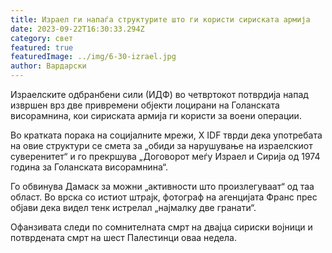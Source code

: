 ```yaml
---
title: Израел ги напаѓа структурите што ги користи сириската армија
date: 2023-09-22T16:30:33.294Z
category: свет
featured: true
featuredImage: ../img/6-30-izrael.jpg
author: Вардарски
---
```

Израелските одбранбени сили (ИДФ) во четвртокот потврдија напад извршен врз две привремени објекти лоцирани на Голанската висорамнина, кои сириската армија ги користи за воени операции.

Во кратката порака на социјалните мрежи, X IDF тврди дека употребата на овие структури се смета за „обиди за нарушување на израелскиот суверенитет“ и го прекршува „Договорот меѓу Израел и Сирија од 1974 година за Голанската висорамнина“.

Го обвинува Дамаск за можни „активности што произлегуваат“ од таа област. Во врска со истиот штрајк, фотограф на агенцијата Франс прес објави дека видел тенк истрелал „најмалку две гранати“.

Офанзивата следи по сомнителната смрт на двајца сириски војници и потврдената смрт на шест Палестинци оваа недела.